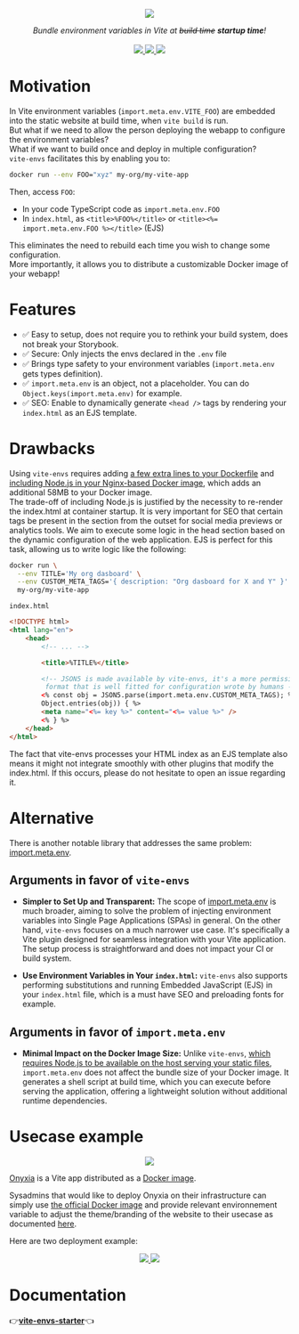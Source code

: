 <p align="center">
    <img src="https://github.com/garronej/vite-envs/assets/6702424/0f290fd7-19ea-41e6-97fb-da3fcc79d848">  
</p>
<p align="center">
    <i>Bundle environment variables in Vite at <strike>build time</strike> <b> startup time</b>!</i>
    <br>
    <br>
    <a href="https://github.com/garronej/vite-envs/actions">
      <img src="https://github.com/garronej/vite-envs/workflows/ci/badge.svg?branch=main">
    </a>
    <a href="https://bundlephobia.com/package/vite-envs">
      <img src="https://img.shields.io/bundlephobia/minzip/vite-envs">
    </a>
    <a href="https://github.com/garronej/vite-envs/blob/main/LICENSE">
      <img src="https://img.shields.io/npm/l/vite-envs">
    </a>
</p>

# Motivation

In Vite environment variables (`import.meta.env.VITE_FOO`) are embedded into the static website at build time,
when `vite build` is run.  
But what if we need to allow the person deploying the webapp to configure the environment variables?  
What if we want to build once and deploy in multiple configuration?  
`vite-envs` facilitates this by enabling you to:

```bash
docker run --env FOO="xyz" my-org/my-vite-app
```

Then, access `FOO`:

-   In your code TypeScript code as `import.meta.env.FOO`
-   In `index.html`, as `<title>%FOO%</title>` or `<title><%= import.meta.env.FOO %></title>` (EJS)

This eliminates the need to rebuild each time you wish to change some configuration.  
More importantly, it allows you to distribute a customizable Docker image of your webapp!

# Features

-   ✅ Easy to setup, does not require you to rethink your build system, does not break your Storybook.
-   ✅ Secure: Only injects the envs declared in the `.env` file
-   ✅ Brings type safety to your environment variables (`import.meta.env` gets types definition).
-   ✅ `import.meta.env` is an object, not a placeholder. You can do `Object.keys(import.meta.env)` for example.
-   ✅ SEO: Enable to dynamically generate `<head />` tags by rendering your `index.html` as an EJS template.

# Drawbacks

Using `vite-envs` requires adding [a few extra lines to your Dockerfile](https://github.com/garronej/vite-envs-demo-app/blob/400360c36acbb1fb703ab0ed185a6272482805e9/Dockerfile#L16-L17) and [including Node.js in your Nginx-based Docker image](https://github.com/garronej/vite-envs-demo-app/blob/400360c36acbb1fb703ab0ed185a6272482805e9/Dockerfile#L12), which adds an additional 58MB to your Docker image.  
The trade-off of including Node.js is justified by the necessity to re-render the index.html at container startup. It is very important for SEO that certain tags be present in the <head /> section from the outset for social media previews or analytics tools.
We aim to execute some logic in the head section based on the dynamic configuration of the web application. EJS is perfect for this task, allowing us to write logic like the following:

```bash
docker run \
  --env TITLE='My org dasboard' \
  --env CUSTOM_META_TAGS='{ description: "Org dasboard for X and Y" }' \
  my-org/my-vite-app
```

`index.html`

```html
<!DOCTYPE html>
<html lang="en">
    <head>
        <!-- ... -->

        <title>%TITLE%</title>

        <!-- JSON5 is made available by vite-envs, it's a more permissive JSON 
         format that is well fitted for configuration wrote by humans -->
        <% const obj = JSON5.parse(import.meta.env.CUSTOM_META_TAGS); %> <% for (const [key, value] of
        Object.entries(obj)) { %>
        <meta name="<%= key %>" content="<%= value %>" />
        <% } %>
    </head>
</html>
```

The fact that vite-envs processes your HTML index as an EJS template also means it might not integrate smoothly with other plugins that modify the index.html.
If this occurs, please do not hesitate to open an issue regarding it.

# Alternative

There is another notable library that addresses the same problem: [import.meta.env](https://import-meta-env.org/).

## Arguments in favor of `vite-envs`

-   **Simpler to Set Up and Transparent:** The scope of [import.meta.env](https://import-meta-env.org/) is much broader,
    aiming to solve the problem of injecting environment variables into Single Page Applications (SPAs) in general.
    On the other hand, `vite-envs` focuses on a much narrower use case. It's specifically a Vite plugin designed for seamless
    integration with your Vite application. The setup process is straightforward and does not impact your CI or build system.

-   **Use Environment Variables in Your `index.html`:** `vite-envs` also supports performing substitutions and running
    Embedded JavaScript (EJS) in your `index.html` file, which is a must have SEO and preloading fonts for example.

## Arguments in favor of `import.meta.env`

-   **Minimal Impact on the Docker Image Size:** Unlike `vite-envs`, [which requires Node.js to be available on the host serving your static files](https://github.com/garronej/vite-envs-demo-app/blob/a4933fc6c190bf3c7033162cee5bcc2c2411ce09/Dockerfile#L12),
    `import.meta.env` does not affect the bundle size of your Docker image.
    It generates a shell script at build time, which you can execute before serving the application, offering a lightweight solution without additional runtime dependencies.

# Usecase example

<p align="center">
	<img src="https://user-images.githubusercontent.com/6702424/154810177-3da80638-93c3-4a41-9710-13541b9d8974.png" />
</p>

[Onyxia](https://github.com/InseeFrLab/onyxia) is a Vite app distributed as a [Docker image](https://hub.docker.com/r/inseefrlab/onyxia-web/tags).

Sysadmins that would like to deploy Onyxia on their infrastructure can simply use
[the official Docker image](https://hub.docker.com/r/inseefrlab/onyxia-web/tags) and provide relevant environnement variable to adjust the theme/branding of the website to their usecase as
documented [here](https://docs.onyxia.sh/admin-doc/theme).

Here are two deployment example:

<p align="center">
  <a href="https://datalab.sspcloud.fr">
    <img src="https://user-images.githubusercontent.com/6702424/154809580-b38abbc2-d7be-4fc2-ad7d-b830d88f3a57.png">  
  </a>
  <a href="https://onyxialpha.kub.sspcloud.fr/">
    <img src="https://user-images.githubusercontent.com/6702424/154809578-4aaa5501-e356-484b-8a95-c2a59e287cf9.png">  
  </a>
</p>
</p>

# Documentation

👉[**vite-envs-starter**](https://github.com/garronej/vite-envs-starter)👈
